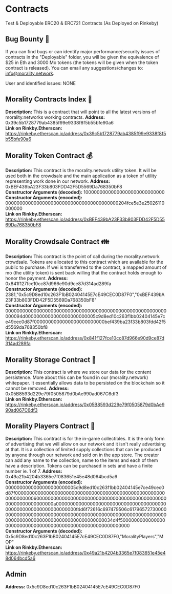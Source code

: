 # Contracts
Test & Deployable ERC20 & ERC721 Contracts (As Deployed on Rinkeby)

## Bug Bounty :bug:

If you can find bugs or can identify major performance/security issues of contracts in the "Deployable" folder, you will be given the equivalence of $25 in Eth and 3000 Mo tokens (the tokens will be given when the token contract is released). 
You can email any suggestions/changes to: info@morality.network.

User and identified issues:
NONE

## Morality Contracts Index :bookmark_tabs:

**Description:** This is a contract that will point to all the latest versions of morality.networks working contracts.
**Address:** 0x39c5b1728779ab4385f99e9338f8f5b55bfe90a6 <br>
**Link on Rinkby.Etherscan:** https://rinkeby.etherscan.io/address/0x39c5b1728779ab4385f99e9338f8f5b55bfe90a6

## Morality Token Contract :moneybag:

**Description:** This contract is the morality.network utility token. It will be used both in the crowdsale and the main application as a token of utility representing work done in our network.
**Address:** 0xBEF439bA23F33b803FDD42F5D5569Da768350bF8 <br>
**Constructor Arguments (decoded):** 10000000000000000000000000000 <br>
**Constructor Arguments (encoded):** 0000000000000000000000000000000000000000204fce5e3e25026110000000 <br>
**Link on Rinkby.Etherscan:** https://rinkeby.etherscan.io/address/0xBEF439bA23F33b803FDD42F5D5569Da768350bF8

## Morality Crowdsale Contract :family:

**Description:** This contract is the point of call during the morality.network crowdsale. Tokens are allocated to this contract which are available for the public to purchase. If wei is transferred to the contract, a mapped amount of mo (the utility token) is sent back willing that the contract holds enough to honor the payment. 
**Address:** 0x841f127fce10cc87d966e90d9ce87d314ad289fa <br>
**Constructor Arguments (decoded):** 2381,"0x5c9D8ed10c263F1bB02404145E7cE49CEC0D87F0","0xBEF439bA23F33b803FDD42F5D5569Da768350bF8"  <br>
**Constructor Arguments (encoded):** 000000000000000000000000000000000000000000000000000000000000094d0000000000000000000000005c9d8ed10c263f1bb02404145e7ce49cec0d87f0000000000000000000000000bef439ba23f33b803fdd42f5d5569da768350bf8 <br>
**Link on Rinkby.Etherscan:** https://rinkeby.etherscan.io/address/0x841f127fce10cc87d966e90d9ce87d314ad289fa

## Morality Storage Contract :newspaper:

**Description:** This contract is where we store our data for the content persistence. More about this can be found in our (morality.network) whitepaper. It essentially allows data to be persisted on the blockchain so it cannot be removed.
**Address:** 0x05B8593d229e79f0505879d0bAe990ad067C6df3 <br>
**Link on Rinkby.Etherscan:** https://rinkeby.etherscan.io/address/0x05B8593d229e79f0505879d0bAe990ad067C6df3

## Morality Players Contract :running:

**Description:** This contract is for the in-game collectibles. It is the only form of advertising that we will allow on our network and it isn't really advertising at that. It is a collection of limited supply collections that can be produced by anyone through our network and sold on in the app store. The creator can add any name to the collection, name to the items and each of them have a description. Tokens can be purchased in sets and have a finite number ie. 1 of 7. 
**Address:** 0x49a21b4204b3365e7f083651e45e48d064bcd5a6 <br>
**Constructor Arguments (encoded):** 0000000000000000000000005c9d8ed10c263f1bb02404145e7ce49cec0d87f0000000000000000000000000000000000000000000000000000000000000006000000000000000000000000000000000000000000000000000000000000000a0000000000000000000000000000000000000000000000000000000000000000f4d6f72616c697479506c6179657273000000000000000000000000000000000000000000000000000000000000000000000000000000000000000000000000034d4f500000000000000000000000000000000000000000000000000000000000 <br>
**Constructor Arguments (decoded):** 0x5c9D8ed10c263F1bB02404145E7cE49CEC0D87F0,"MoralityPlayers","MOP" <br>
**Link on Rinkby.Etherscan:** https://rinkeby.etherscan.io/address/0x49a21b4204b3365e7f083651e45e48d064bcd5a6

## Admin

**Address:** 0x5c9D8ed10c263F1bB02404145E7cE49CEC0D87F0 
